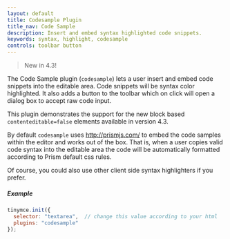 ```yaml
---
layout: default
title: Codesample Plugin
title_nav: Code Sample
description: Insert and embed syntax highlighted code snippets.
keywords: syntax, highlight, codesample
controls: toolbar button
---
```


> New in 4.3!

The Code Sample plugin (`codesample`) lets a user insert and embed code snippets into the editable area. Code snippets will be syntax color highlighted. It also adds a button to the toolbar which on click will open a dialog box to accept raw code input.

This plugin demonstrates the support for the new block based `contenteditable=false` elements available in version 4.3.

By default `codesample` uses http://prismjs.com/ to embed the code samples within the editor and works out of the box. That is, when a user copies valid code syntax into the editable area the code will be automatically formatted according to Prism default css rules.

Of course, you could also use other client side syntax highlighters if you prefer.

##### Example

```js
tinymce.init({
  selector: "textarea",  // change this value according to your html
  plugins: "codesample"
});
